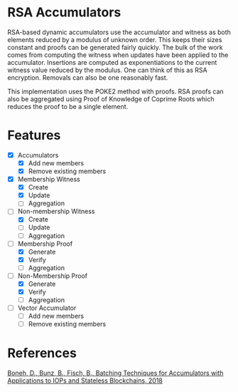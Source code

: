# RSA Accumulators

RSA-based dynamic accumulators use the accumulator and witness as both elements reduced by a modulus of unknown order. This
keeps their sizes constant and proofs can be generated fairly quickly. The bulk of the work comes from computing
the witness when updates have been applied to the accumulator. Insertions are computed as exponentiations to the current
witness value reduced by the modulus. One can think of this as RSA encryption. Removals can also be one reasonably fast.

This implementation uses the POKE2 method with proofs. RSA proofs can also be aggregated using Proof of Knowledge of
Coprime Roots which reduces the proof to be a single element.

# Features

- [x] Accumulators
   - [x] Add new members
   - [x] Remove existing members
- [x] Membership Witness
   - [x] Create
   - [x] Update
   - [ ] Aggregation
- [ ] Non-membership Witness
    - [x] Create
    - [ ] Update
    - [ ] Aggregation
- [ ] Membership Proof
   - [x] Generate
   - [x] Verify
   - [ ] Aggregation
- [ ] Non-Membership Proof
   - [x] Generate 
   - [x] Verify 
   - [ ] Aggregation
- [ ] Vector Accumulator
   - [ ] Add new members
   - [ ] Remove existing members
    
# References

[Boneh, D., Bunz, B., Fisch, B., Batching Techniques for Accumulators with Applications to IOPs and Stateless Blockchains, 2018](https://eprint.iacr.org/2018/1188.pdf)